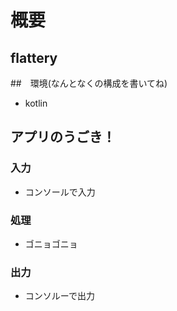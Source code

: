 # 概要

## flattery

##　環境(なんとなくの構成を書いてね)

* kotlin

## アプリのうごき！

### 入力

* コンソールで入力

### 処理

* ゴニョゴニョ

### 出力

* コンソルーで出力

